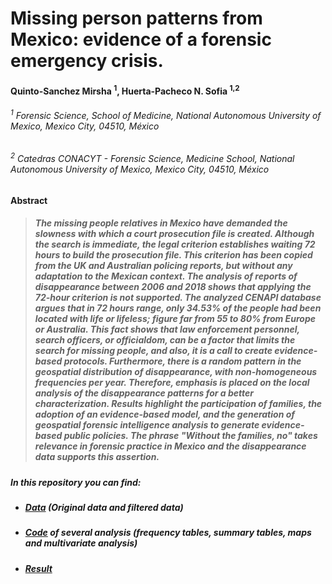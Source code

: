 # Missing person patterns from Mexico: evidence of a forensic emergency crisis.

#### Quinto-Sanchez Mirsha <sup>1</sup>, Huerta-Pacheco N. Sofia <sup>1,2</sup>
###### <sup>1</sup> Forensic Science, School of Medicine, National Autonomous University of Mexico, Mexico City, 04510, México
###### <sup>2</sup> Catedras CONACYT - Forensic Science, Medicine School, National Autonomous University of Mexico, Mexico City, 04510, México

**Abstract**

> ##### The missing people relatives in Mexico have demanded the slowness with which a court prosecution file is created. Although the search is immediate, the legal criterion establishes waiting 72 hours to build the prosecution file. This criterion has been copied from the UK and Australian policing reports, but without any adaptation to the Mexican context. The analysis of reports of disappearance between 2006 and 2018 shows that applying the 72-hour criterion is not supported. The analyzed CENAPI database argues that in 72 hours range, only 34.53% of the people had been located with life or lifeless; figure far from 55 to 80% from Europe or Australia. This fact shows that law enforcement personnel, search officers, or officialdom, can be a factor that limits the search for missing people, and also, it is a call to create evidence-based protocols. Furthermore, there is a random pattern in the geospatial distribution of disappearance, with non-homogeneous frequencies per year. Therefore, emphasis is placed on the local analysis of the disappearance patterns for a better characterization. Results highlight the participation of families, the adoption of an evidence-based model, and the generation of geospatial forensic intelligence analysis to generate evidence-based public policies. The phrase "Without the families, no" takes relevance in forensic practice in Mexico and the disappearance data supports this assertion. 

##### In this repository you can find:

- ##### [Data](https://pages.github.com/) (Original data and filtered data)
- ##### [Code](https://pages.github.com/) of several analysis (frequency tables, summary tables, maps and multivariate analysis)
- ##### [Result](https://pages.github.com/)

